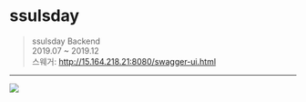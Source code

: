 # ssulsday
> ssulsday Backend   
2019.07 ~ 2019.12   
스웨거: http://15.164.218.21:8080/swagger-ui.html
------------

<img src ="https://user-images.githubusercontent.com/46700771/87223447-f8462700-c3b7-11ea-9dbb-e7e956f49239.jpeg">
